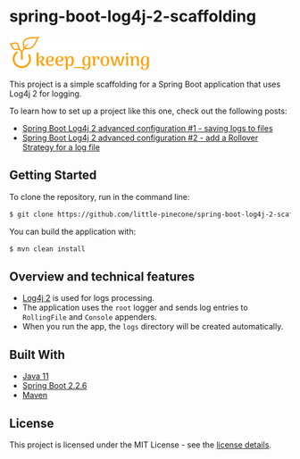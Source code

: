 # spring-boot-log4j-2-scaffolding

![keep growing logo](readme-images/logo_250x60.png)

This project is a simple scaffolding for a Spring Boot application that uses Log4j 2 for logging.

To learn how to set up a project like this one, check out the following posts:

* [Spring Boot Log4j 2 advanced configuration #1 - saving logs to files](https://keepgrowing.in/java/springboot/spring-boot-log4j-2-advanced-configuration-#1---saving-logs-to-files/)
* [Spring Boot Log4j 2 advanced configuration #2 - add a Rollover Strategy for a log file](https://keepgrowing.in/java/springboot/spring-boot-log4j-2-advanced-configuration-#2---add-a-rollover-strategy-for-a-log-file/)

## Getting Started

To clone the repository, run in the command line:
```bash
$ git clone https://github.com/little-pinecone/spring-boot-log4j-2-scaffolding.git
```

You can build the application with:
```bash
$ mvn clean install
```

## Overview and technical features

* [Log4j 2](https://logging.apache.org/log4j/2.x/) is used for logs processing.
* The application uses the `root` logger and sends log entries to `RollingFile` and `Console` appenders.
* When you run the app, the `logs` directory will be created automatically. 

## Built With

* [Java 11](https://openjdk.java.net/projects/jdk/11/)
* [Spring Boot 2.2.6](https://start.spring.io/)
* [Maven](https://maven.apache.org/)

## License

This project is licensed under the MIT License - see the [license details](https://opensource.org/licenses/MIT).